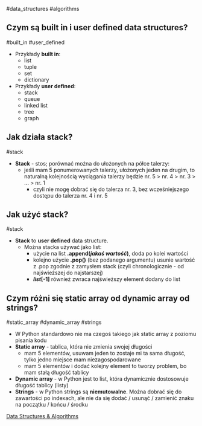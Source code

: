 #data_structures #algorithms

## Czym są built in i user defined data structures?
#built_in #user_defined
- Przykłady **built in**:
	- list
	- tuple
	- set
	- dictionary
- Przykłady **user defined**:
	- stack
	- queue
	- linked list
	- tree
	- graph

## Jak działa stack?
#stack 
- **Stack** - stos; porównać można do ułożonych na półce talerzy:
	- jeśli mam 5 ponumerowanych talerzy, ułożonych jeden na drugim, to naturalną kolejnością wyciągania talerzy będzie nr. 5 > nr. 4 > nr. 3 > ... > nr. 1
		- czyli nie mogę dobrać się do talerza nr. 3, bez wcześniejszego dostępu do talerza nr. 4 i nr. 5 

## Jak użyć stack?
#stack 
- **Stack** to **user defined** data structure.
	- Można stacka używać jako list:
		- użycie na list **.append(*jakaś wartość*)**, doda po kolei wartości
		- kolejno użycie **.pop()** (bez podanego argumentu) usunie wartość z .pop zgodnie z zamysłem stack (czyli chronologicznie - od najświeższej do najstarszej)
		- ***list*\[-1]** również zwraca najświeższy element dodany do list

## Czym różni się static array od dynamic array od strings?
#static_array #dynamic_array #strings
- W Python standardowo nie ma czegoś takiego jak static array z poziomu pisania kodu
- **Static array** - tablica, która nie zmienia swojej długości
	- mam 5 elementów, usuwam jeden to zostaje mi ta sama długość, tylko jedno miejsce mam niezagospodarowane
	- mam 5 elementów i dodać kolejny element to tworzy problem, bo mam stałą długość tablicy
- **Dynamic array** - w Python jest to list, która dynamicznie dostosowuje długość tablicy (listy)
- **Strings** - w Python strings są **niemutowalne**. Można dobrać się do zawartości po indexach, ale nie da się dodać / usunąć / zamienić znaku na początku / końcu / środku





[Data Structures & Algorithms](https://www.youtube.com/watch?v=TQMvBTKn2p0&list=PLKYEe2WisBTFEr6laH5bR2J19j7sl5O8R&index=3)